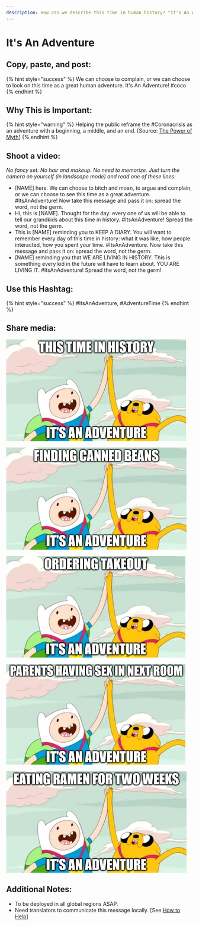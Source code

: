 ```yaml
---
description: How can we describe this time in human history? "It's An Adventure."
---
```


# It's An Adventure

## Copy, paste, and post:

{% hint style="success" %}
We can choose to complain, or we can choose to look on this time as a great human adventure. It's An Adventure! \#coco
{% endhint %}

## Why This is Important:

{% hint style="warning" %}
Helping the public reframe the \#Coronacrisis as an adventure with a beginning, a middle, and an end. \[Source: [The Power of Myth](https://www.amazon.com/dp/B004QZACH6)\]
{% endhint %}

## Shoot a video:

_No fancy set. No hair and makeup. No need to memorize. Just turn the camera on yourself \(in landscape mode\) and read one of these lines:_

* \[NAME\] here. We can choose to bitch and moan, to argue and complain, or we can choose to see this time as a great adventure. \#ItsAnAdventure! Now take this message and pass it on: spread the word, not the germ. 
* Hi, this is \[NAME\]. Thought for the day: every one of us will be able to tell our grandkids about this time in history. \#ItsAnAdventure! Spread the word, not the germ. 
* This is \[NAME\] reminding you to KEEP A DIARY. You will want to remember every day of this time in history: what it was like, how people interacted, how you spent your time. \#ItsAnAdventure. Now take this message and pass it on: spread the word, not the germ. 
* \[NAME\] reminding you that WE ARE LIVING IN HISTORY. This is something every kid in the future will have to learn about. YOU ARE LIVING IT. \#ItsAnAdventure! Spread the word, not the germ!

## Use this Hashtag:

{% hint style="success" %}
\#ItsAnAdventure, \#AdventureTime
{% endhint %}

## Share media:

![](../.gitbook/assets/its-an-adventure-history.jpg)

![](../.gitbook/assets/its-an-adventure-beans.jpg)

![](../.gitbook/assets/its-an-adventure-takeout.jpg)

![](../.gitbook/assets/its-an-adventure-sex.jpg)

![](../.gitbook/assets/its-an-adventure-ramen.jpg)

## Additional Notes:

* To be deployed in all global regions ASAP.
* Need translators to communicate this message locally. \[See [How to Help](../how-to-help.md)\]

